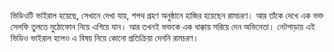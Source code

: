 ভিডিওটি ভাইরাল হয়েছে, সেখানে দেখা যায়, শপথ গ্রহণ অনুষ্ঠানে হাজির হয়েছেন রামচরণ। আর তাঁকে দেখে এক ভক্ত সেলফি তুলতে মুঠোফোন নিয়ে এগিয়ে যান। আর তখনই ভক্তকে এক ধাক্কায় সরিয়ে দেন অভিনেতা। নেটপাড়ায় এই ভিডিও ভাইরাল হলেও এ বিষয় নিয়ে কোনো প্রতিক্রিয়া দেননি রামচরণ।
